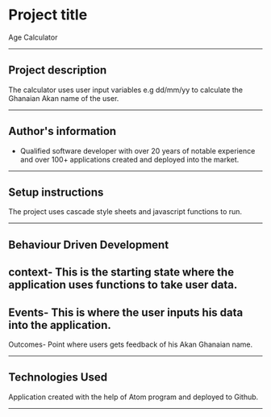 # Project title

Age Calculator

---

## Project description

The calculator uses user input variables e.g dd/mm/yy to calculate the Ghanaian Akan name of the user.

---

## Author's information

- Qualified software developer with over 20 years of notable experience and over 100+ applications created and deployed into the market.

---

## Setup instructions

The project uses cascade style sheets and javascript functions to run.

---

## Behaviour Driven Development

 context- This is the starting state where the application uses functions to take user data.
 ---
 Events- This is where the user inputs his data into the application.
 ---
 Outcomes- Point where users gets feedback of his Akan Ghanaian name.

 ---

## Technologies Used

Application created with the help of Atom program and deployed to Github.

---
